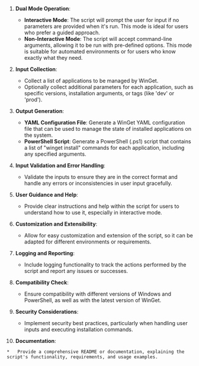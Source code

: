 1.  **Dual Mode Operation**:

    *   **Interactive Mode**: The script will prompt the user for input if no parameters are provided when it's run. This mode is ideal for users who prefer a guided approach.
    *   **Non-Interactive Mode**: The script will accept command-line arguments, allowing it to be run with pre-defined options. This mode is suitable for automated environments or for users who know exactly what they need.
2.  **Input Collection**:

    *   Collect a list of applications to be managed by WinGet.
    *   Optionally collect additional parameters for each application, such as specific versions, installation arguments, or tags (like 'dev' or 'prod').
3.  **Output Generation**:

    *   **YAML Configuration File**: Generate a WinGet YAML configuration file that can be used to manage the state of installed applications on the system.
    *   **PowerShell Script**: Generate a PowerShell (.ps1) script that contains a list of "winget install" commands for each application, including any specified arguments.
4.  **Input Validation and Error Handling**:

    *   Validate the inputs to ensure they are in the correct format and handle any errors or inconsistencies in user input gracefully.
5.  **User Guidance and Help**:

    *   Provide clear instructions and help within the script for users to understand how to use it, especially in interactive mode.
6.  **Customization and Extensibility**:

    *   Allow for easy customization and extension of the script, so it can be adapted for different environments or requirements.
7.  **Logging and Reporting**:

    *   Include logging functionality to track the actions performed by the script and report any issues or successes.
8.  **Compatibility Check**:

    *   Ensure compatibility with different versions of Windows and PowerShell, as well as with the latest version of WinGet.
9.  **Security Considerations**:

    *   Implement security best practices, particularly when handling user inputs and executing installation commands.
10.  **Documentation**:

    *   Provide a comprehensive README or documentation, explaining the script's functionality, requirements, and usage examples.